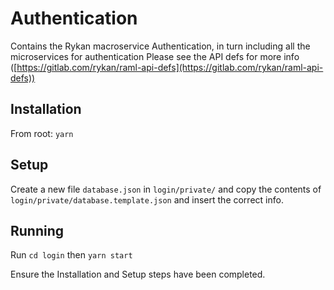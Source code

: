 # Authentication

Contains the Rykan macroservice Authentication, in turn including all the microservices for authentication
Please see the API defs for more info ([https://gitlab.com/rykan/raml-api-defs](https://gitlab.com/rykan/raml-api-defs))

## Installation

From root: `yarn`

## Setup

Create a new file `database.json` in `login/private/` and copy the contents of `login/private/database.template.json` and insert the correct info.

## Running

Run `cd login` then `yarn start`

Ensure the Installation and Setup steps have been completed.